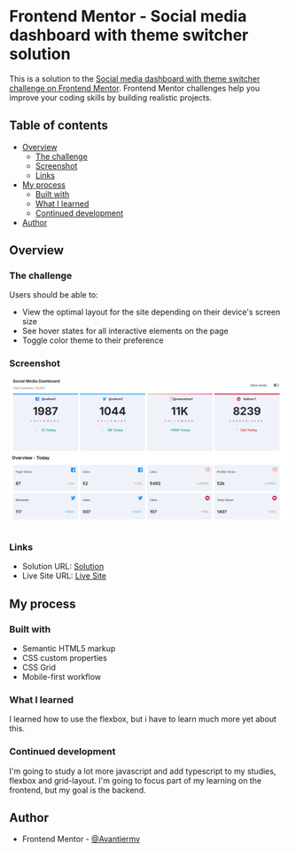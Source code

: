 # Frontend Mentor - Social media dashboard with theme switcher solution

This is a solution to the [Social media dashboard with theme switcher challenge on Frontend Mentor](https://www.frontendmentor.io/challenges/social-media-dashboard-with-theme-switcher-6oY8ozp_H). Frontend Mentor challenges help you improve your coding skills by building realistic projects. 

## Table of contents

- [Overview](#overview)
  - [The challenge](#the-challenge)
  - [Screenshot](#screenshot)
  - [Links](#links)
- [My process](#my-process)
  - [Built with](#built-with)
  - [What I learned](#what-i-learned)
  - [Continued development](#continued-development)
- [Author](#author)


## Overview

### The challenge

Users should be able to:

- View the optimal layout for the site depending on their device's screen size
- See hover states for all interactive elements on the page
- Toggle color theme to their preference

### Screenshot

![](./images/brave_screenshot.png)

### Links

- Solution URL: [Solution](https://github.com/Avantiermv/social-media-dashboard-challenge)
- Live Site URL: [Live Site](https://avantiermv.github.io/social-media-dashboard-challenge/)

## My process

### Built with

- Semantic HTML5 markup
- CSS custom properties
- CSS Grid
- Mobile-first workflow

### What I learned

I learned how to use the flexbox, but i have to learn much more yet about this.

### Continued development

I'm going to study a lot more javascript and add typescript to my studies, flexbox and grid-layout. I'm going to focus part of my learning on the frontend, but my goal is the backend.

## Author

- Frontend Mentor - [@Avantiermv](https://www.frontendmentor.io/profile/Avantiermv)

